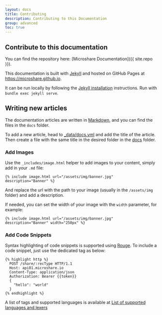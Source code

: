 ```yaml
---
layout: docs
title: Contributing
description: Contributing to this Documentation
group: advanced
toc: true
---
```


## Contribute to this documentation
You can find the repository here: [Microshare Documentation]({{ site.repo }}).

This documentation is built with [Jekyll](https://jekyllrb.com/) and hosted on GitHub Pages at https://microshare.github.io.

It can be run locally by following the [Jekyll installation](https://jekyllrb.com/docs/installation/) instructions.
Run with `bundle exec jekyll serve`.

## Writing new articles
The documentation articles are written in [Markdown](https://daringfireball.net/projects/markdown/), and you can find the files in the `docs` folder.

To add a new article, head to [_data/docs.yml](https://github.com/microshare/microshare.github.io/_data/docs.yml) and add the title of the article.
Then create a file with the same title in the desired folder in the [docs](https://github.com/microshare/microshare.github.io/docs) folder.

### Add Images
Use the `_includes/image.html` helper to add images to your content, simply add in your `.md` file:

`{% include image.html url="/assets/img/banner.jpg" description="Banner" %}`

And replace the url with the path to your image (usually in the `/assets/img` folder) and add a description.

If needed, you can set the width of your image with the `width` parameter, for example:

`{% include image.html url="/assets/img/banner.jpg" description="Banner" width="250px" %}`

### Add Code Snippets
Syntax highlighting of code snippets is supported using [Rouge](http://rouge.jneen.net/).
To include a code snippet, just use the dedicated tag as below:

```
{% highlight http %}
  POST /share/:recType HTTP/1.1
  Host: api01.microshare.io
  Content-Type: application/json
  Authorization: Bearer {{token}}
  {
    "hello": "world"
  }
{% endhighlight %}
```

A list of tags and supported languages is available at [List of supported languages and lexers](https://github.com/jneen/rouge/wiki/List-of-supported-languages-and-lexers)

